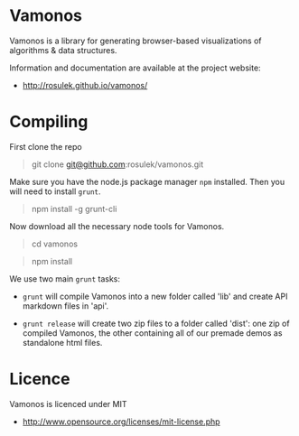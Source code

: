 Vamonos
=======

Vamonos is a library for generating browser-based visualizations of
algorithms & data structures.

Information and documentation are available at the project website:

* http://rosulek.github.io/vamonos/

# Compiling

First clone the repo

> git clone git@github.com:rosulek/vamonos.git

Make sure you have the node.js package manager `npm` installed. Then you will
need to install `grunt`.

> npm install -g grunt-cli

Now download all the necessary node tools for Vamonos.

> cd vamonos

> npm install

We use two main `grunt` tasks: 

* `grunt` will compile Vamonos into a new folder called 'lib' and create API
  markdown files in 'api'.

* `grunt release` will create two zip files to a folder called 'dist': one zip
  of compiled Vamonos, the other containing all of our premade demos as
  standalone html files.

# Licence

Vamonos is licenced under MIT

* http://www.opensource.org/licenses/mit-license.php
